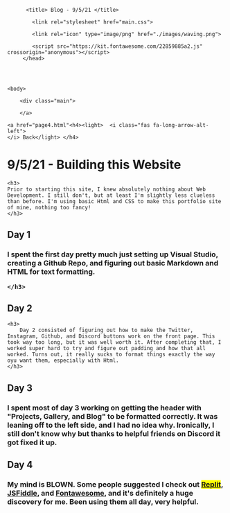 <!DOCTYPE html>
  <html>
        <head>

          <title> Blog - 9/5/21 </title>

            <link rel="stylesheet" href="main.css">

            <link rel="icon" type="image/png" href="./images/waving.png">

            <script src="https://kit.fontawesome.com/22859885a2.js" crossorigin="anonymous"></script>
         </head>


         

    <body>
      
        <div class="main">
       
        </a>  
        
    <a href="page4.html"<h4><light>  <i class="fas fa-long-arrow-alt-left">
    </i> Back</light> </h4> 
        
  </a>
        <h1> 9/5/21 - Building this Website </h1> 

    <h3>
    Prior to starting this site, I knew absolutely nothing about Web Development. I still don't, but at least I'm slightly less clueless than before. I'm using basic Html and CSS to make this portfolio site of mine, nothing too fancy! 
    </h3>
<h2>
Day 1
</h2>
    <h3>
    I spent the first day pretty much just setting up Visual Studio, creating a Github Repo, and figuring out basic Markdown and HTML for text formatting. 

    </h3>
<h2>
    Day 2
</h2>

    <h3>
        Day 2 consisted of figuring out how to make the Twitter, Instagram, Github, and Discord buttons work on the front page. This took way too long, but it was well worth it. After completing that, I worked super hard to try and figure out padding and how that all worked. Turns out, it really sucks to format things exactly the way oyu want them, especially with Html. 
    </h3>
<h2>
    Day 3
</h2>
    <h3>
        I spent most of day 3 working on getting the header with "Projects, Gallery, and Blog" to be formatted correctly. It was leaning off to the left side, and I had no idea why. Ironically, I still don't know why but thanks to helpful friends on Discord it got fixed it up. 
    </h3>
<h2>
    Day 4
</h2>
    <h3>
        My mind is BLOWN. Some people suggested I check out <mark><a href="https://replit.com">Replit</a></mark>, <a href="https://jsfiddle.net">JSFiddle</a>, and <a href="https://fontawesome.com">Fontawesome</a>, and it's definitely a huge discovery for me. Been using them all day, very helpful. 
    </h3>
    </body>
</html>

